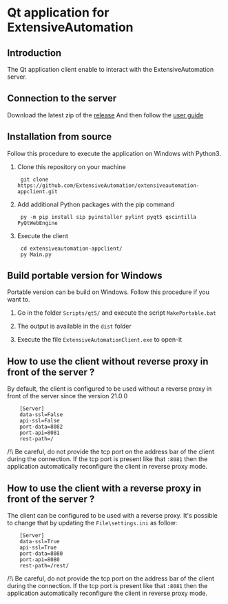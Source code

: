 Qt application for ExtensiveAutomation
======================================

Introduction
------------

The Qt application client enable to interact with the ExtensiveAutomation server.

Connection to the server
------------------------

Download the latest zip of the [release](https://github.com/ExtensiveAutomation/extensiveautomation-appclient/releases)
And then follow the [user guide](https://extensiveautomation.readthedocs.io/en/latest/user/getting_started.html#connection-to-the-server)

Installation from source
------------------------

Follow this procedure to execute the application on Windows with Python3.

1. Clone this repository on your machine

        git clone https://github.com/ExtensiveAutomation/extensiveautomation-appclient.git
   
2. Add additional Python packages with the pip command

        py -m pip install sip pyinstaller pylint pyqt5 qscintilla PyQtWebEngine

3. Execute the client 

        cd extensiveautomation-appclient/
        py Main.py
        
Build portable version for Windows
--------------------------------

Portable version can be build on Windows. Follow this procedure if you want to.

1. Go in the folder `Scripts/qt5/` and execute the script `MakePortable.bat`

2. The output is available in the `dist` folder

3. Execute the file `ExtensiveAutomationClient.exe` to open-it


How to use the client without reverse proxy in front of the server ?
--------------------------------------------------------------------

By default, the client is configured to be used without a reverse proxy in front of the server since the version 21.0.0

        [Server]
        data-ssl=False
        api-ssl=False
        port-data=8082
        port-api=8081
        rest-path=/

/!\ Be careful, do not provide the tcp port on the address bar of the client during the connection.
If the tcp port is present like that `:8081` then the application automatically reconfigure
the client in reverse proxy mode.

How to use the client with a reverse proxy in front of the server ?
--------------------------------------------------------------------

The client can be configured to be used with a reverse proxy.
It's possible to change that by updating the `File\settings.ini` as follow:

        [Server]
        data-ssl=True
        api-ssl=True
        port-data=8080
        port-api=8080
        rest-path=/rest/

/!\ Be careful, do not provide the tcp port on the address bar of the client during the connection.
If the tcp port is present like that `:8081` then the application automatically reconfigure
the client in reverse proxy mode.